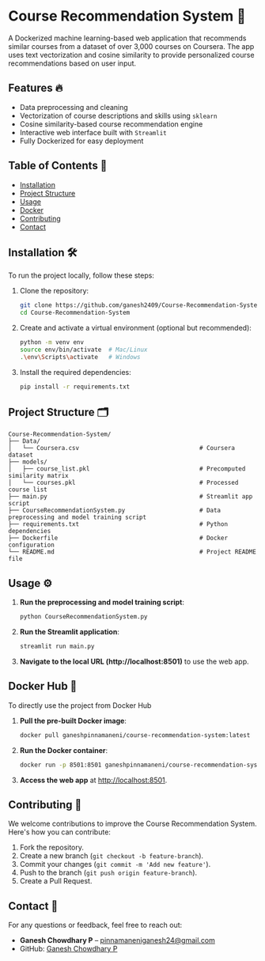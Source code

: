 # Course Recommendation System 🚀

A Dockerized machine learning-based web application that recommends similar courses from a dataset of over 3,000 courses on Coursera. The app uses text vectorization and cosine similarity to provide personalized course recommendations based on user input.

## Features 🔥
- Data preprocessing and cleaning
- Vectorization of course descriptions and skills using `sklearn`
- Cosine similarity-based course recommendation engine
- Interactive web interface built with `Streamlit`
- Fully Dockerized for easy deployment

## Table of Contents 📑
- [Installation](#installation)
- [Project Structure](#project-structure)
- [Usage](#usage)
- [Docker](#docker)
- [Contributing](#contributing)
- [Contact](#contact)

## Installation 🛠️

To run the project locally, follow these steps:

1. Clone the repository:
   ```bash
   git clone https://github.com/ganesh2409/Course-Recommendation-System.git
   cd Course-Recommendation-System
   ```

2. Create and activate a virtual environment (optional but recommended):
   ```bash
   python -m venv env
   source env/bin/activate  # Mac/Linux
   .\env\Scripts\activate   # Windows
   ```

3. Install the required dependencies:
   ```bash
   pip install -r requirements.txt
   ```
## Project Structure 🗂️

```
Course-Recommendation-System/
├── Data/
│   └── Coursera.csv                                  # Coursera dataset
├── models/
│   ├── course_list.pkl                               # Precomputed similarity matrix
│   └── courses.pkl                                   # Processed course list
├── main.py                                           # Streamlit app script
├── CourseRecommendationSystem.py                     # Data preprocessing and model training script 
├── requirements.txt                                  # Python dependencies
├── Dockerfile                                        # Docker configuration
└── README.md                                         # Project README file
```

## Usage ⚙️

1. **Run the preprocessing and model training script**:
   ```bash
   python CourseRecommendationSystem.py
   ```

2. **Run the Streamlit application**:
   ```bash
   streamlit run main.py
   ```

3. **Navigate to the local URL (http://localhost:8501)** to use the web app.

## Docker Hub 🐳

To directly use the project from Docker Hub

1. **Pull the pre-built Docker image**:
   ```bash
   docker pull ganeshpinnamaneni/course-recommendation-system:latest
   ```

2. **Run the Docker container**:
   ```bash
   docker run -p 8501:8501 ganeshpinnamaneni/course-recommendation-system:latest
   ```

3. **Access the web app** at [http://localhost:8501](http://localhost:8501).


## Contributing 🤝

We welcome contributions to improve the Course Recommendation System. Here's how you can contribute:

1. Fork the repository.
2. Create a new branch (`git checkout -b feature-branch`).
3. Commit your changes (`git commit -m 'Add new feature'`).
4. Push to the branch (`git push origin feature-branch`).
5. Create a Pull Request.

## Contact 📧

For any questions or feedback, feel free to reach out:

- **Ganesh Chowdhary P** – pinnamaneniganesh24@gmail.com
- GitHub: [Ganesh Chowdhary P](https://github.com/ganesh2409)
```
